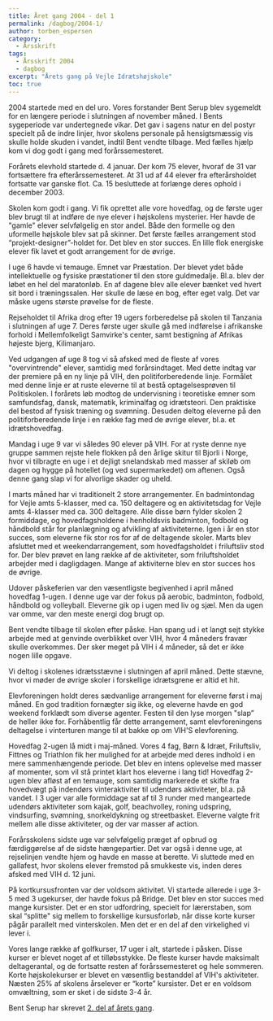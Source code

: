 ```yaml
---
title: Året gang 2004 - del 1
permalink: /dagbog/2004-1/
author: torben_espersen
category:
  - Årsskrift
tags:
  - Årsskrift 2004
  - dagbog
excerpt: "Årets gang på Vejle Idrætshøjskole"
toc: true
---
```


2004 startede med en del uro. Vores forstander Bent Serup blev sygemeldt for en længere periode i slutningen af november måned. I Bents sygeperiode var undertegnede vikar. Det gav i sagens natur en del postyr specielt på de indre linjer, hvor skolens personale på hensigtsmæssig vis skulle holde skuden i vandet, indtil Bent vendte tilbage. Med fælles hjælp kom vi dog godt i gang med forårssemesteret.

Forårets elevhold startede d. 4 januar. Der kom 75 elever, hvoraf de 31 var fortsættere fra efterårssemesteret. At 31 ud af 44 elever fra efterårsholdet fortsatte var ganske flot. Ca. 15 besluttede at forlænge deres ophold i december 2003.

Skolen kom godt i gang. Vi fik oprettet alle vore hovedfag, og de første uger blev brugt til at indføre de nye elever i højskolens mysterier. Her havde de "gamle" elever selvfølgelig en stor andel. Både den formelle og den uformelle højskole blev sat på skinner. Det første fælles arrangement stod “projekt-designer”-holdet for. Det blev en stor succes. En lille flok energiske elever fik lavet et godt arrangement for de øvrige.

I uge 6 havde vi temauge. Emnet var Præstation. Der blevet ydet både intellektuelle og fysiske præstationer til den store guldmedalje. Bl.a. blev der løbet en hel del maratonløb. En af dagene blev alle elever bænket ved hvert sit bord i træningssalen. Her skulle de læse en bog, efter eget valg. Det var måske ugens største prøvelse for de fleste.

Rejseholdet til Afrika drog efter 19 ugers forberedelse på skolen til Tanzania i slutningen af uge 7. Deres første uger skulle gå med indførelse i afrikanske forhold i Mellemfolkeligt Samvirke's center, samt bestigning af Afrikas højeste bjerg, Kilimanjaro.

Ved udgangen af uge 8 tog vi så afsked med de fleste af vores "overvintrende" elever, samtidig med forårsindtaget. Med dette indtag var der premiere på en ny linje på VIH, den politiforberedende linje. Formålet med denne linje er at ruste eleverne til at bestå optagelsesprøven til Politiskolen. I forårets løb modtog de undervisning i teoretiske emner som samfundsfag, dansk, matematik, kriminalfag og idrætsteori. Den praktiske del bestod af fysisk træning og svømning. Desuden deltog eleverne på den politiforberedende linje i en række fag med de øvrige elever, bl.a. et idrætshovedfag.

Mandag i uge 9 var vi således 90 elever på VIH. For at ryste denne nye gruppe sammen rejste hele flokken på den årlige skitur til Bjorli i Norge, hvor vi tilbragte en uge i et dejligt snelandskab med masser af skiløb om dagen og hygge på hotellet (og ved supermarkedet) om aftenen. Også denne gang slap vi for alvorlige skader og uheld.

I marts måned har vi traditionelt 2 store arrangementer. En badmintondag for Vejle amts 5-klasser, med ca. 150 deltagere og en aktivitetsdag for Vejle amts 4-klasser med ca. 300 deltagere. Alle disse børn fylder skolen 2 formiddage, og hovedfagsholdene i henholdsvis badminton, fodbold og håndbold står for planlægning og afvikling af aktiviteterne. Igen i år en stor succes, som eleverne fik stor ros for af de deltagende skoler. Marts blev afsluttet med et weekendarrangement, som hovedfagsholdet i friluftsliv stod for. Der blev prøvet en lang række af de aktiviteter, som friluftsholdet arbejder med i dagligdagen. Mange af aktiviterne blev en stor succes hos de øvrige.

Udover påskeferien var den væsentligste begivenhed i april måned hovedfag 1-ugen. I denne uge var der fokus på aerobic, badminton, fodbold, håndbold og volleyball. Eleverne gik op i ugen med liv og sjæl. Men da ugen var omme, var den meste energi dog brugt op.

Bent vendte tilbage til skolen efter påske. Han spang ud i et langt sejt stykke arbejde med at genvinde overblikket over VIH, hvor 4 måneders fravær skulle overkommes. Der sker meget på VIH i 4 måneder, så det er ikke nogen lille opgave.

Vi deltog i skolenes idrætsstævne i slutningen af april måned. Dette stævne, hvor vi møder de øvrige skoler i forskellige idrætsgrene er altid et hit.

Elevforeningen holdt deres sædvanlige arrangement for eleverne først i maj måned. En god tradition fornægter sig ikke, og eleverne havde en god weekend forklædt som diverse agenter. Festen til den lyse morgen "slap” de heller ikke for. Forhåbentlig får dette arrangement, samt elevforeningens deltagelse i vinterturen mange til at bakke op om VIH'S elevforening.

Hovedfag 2-ugen lå midt i maj-måned. Vores 4 fag, Børn & Idræt, Friluftsliv, Fittnes og Triathlon fik her mulighed for at arbejde med deres indhold i en mere sammenhængende periode. Det blev en intens oplevelse med masser af momenter, som vil stå printet klart hos eleverne i lang tid! Hovedfag 2-ugen blev afløst af en temauge, som samtidig markerede et skifte fra hovedvægt på indendørs vinteraktiviter til udendørs aktiviteter, bl.a. på vandet. I 3 uger var alle formiddage sat af til 3 runder med mangeartede udendørs aktiviteter som kajak, golf, beachvolley, roning udspring, vindsurfing, svømning, snorkeldykning og streetbasket. Eleverne valgte frit mellem alle disse aktiviteter, og der var masser af action.

Forårsskolens sidste uge var selvfølgelig præget af opbrud og færdiggørelse af de sidste hængepartier. Det var også i denne uge, at rejselinjen vendte hjem og havde en masse at berette. Vi sluttede med en gallafest, hvor skolens elever fremstod på smukkeste vis, inden deres afsked med VIH d. 12 juni.

På kortkursusfronten var der voldsom aktivitet. Vi startede allerede i uge 3-5 med 3 ugekurser, der havde fokus på Bridge. Det blev en stor succes med mange kursister. Det er en stor udfordring, specielt for lærerstaben, som skal “splitte" sig mellem to forskellige kursusforløb, når disse korte kurser pågår parallelt med vinterskolen. Men det er en del af den virkelighed vi lever i.

Vores lange række af golfkurser, 17 uger i alt, startede i påsken. Disse kurser er blevet noget af et tilløbsstykke. De fleste kurser havde maksimalt deltagerantal, og de fortsatte resten af forårssemesteret og hele sommeren. Korte højskolekurser er blevet en væsentlig bestanddel af VIH's aktiviteter. Næsten 25% af skolens årselever er “korte” kursister. Det er en voldsom omvæltning, som er sket i de sidste 3-4 år.

Bent Serup har skrevet [2. del af årets gang](/dagbog/2004-2/).
